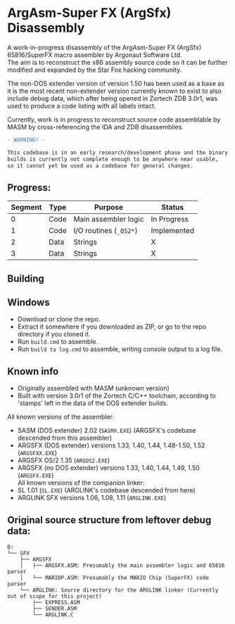# ArgAsm-Super FX (ArgSfx) Disassembly
A work-in-progress disassembly of the ArgAsm-Super FX (ArgSfx) 65816/SuperFX macro assembler by Argonaut Software Ltd.  
The aim is to reconstruct the x86 assembly source code so it can be further modified and expanded by the Star Fox hacking community.  

The non-DOS extender version of version 1.50 has been used as a base as it is the most recent non-extender version currently known to exist to also include debug data, which after being opened in Zortech ZDB 3.0r1, was used to produce a code listing with all labels intact.  

Currently, work is in progress to reconstruct source code assemblable by MASM by cross-referencing the IDA and ZDB disassemblies.

```diff
- WARNING! -

This codebase is in an early research/development phase and the binary this repository
builds is currently not complete enough to be anywhere near usable,
so it cannot yet be used as a codebase for general changes.
```

## Progress:

| Segment | Type | Purpose                   | Status      |
|---------|------|---------------------------|-------------|
| 0       | Code | Main assembler logic      | In Progress |
| 1       | Code | I/O routines (``_OS2*``)  | Implemented |
| 2       | Data | Strings                   | X           |
| 3       | Data | Strings                   | X           |

## Building

## Windows
- Download or clone the repo.  
- Extract it somewhere if you downloaded as ZIP, or go to the repo directory if you cloned it.  
- Run ``build.cmd`` to assemble.  
- Run ``build to log.cmd`` to assemble, writing console output to a log file.  

## Known info
- Originally assembled with MASM (unknown version)  
- Built with version 3.0r1 of the Zortech C/C++ toolchain, according to 'stamps' left in the data of the DOS extender builds.  

All known versions of the assembler:  
- SASM (DOS extender) 2.02 (``SASMX.EXE``) (ARGSFX's codebase descended from this assembler)  
- ARGSFX (DOS extender) versions 1.33, 1.40, 1.44, 1.48-1.50, 1.52 (``ARGSFXX.EXE``)  
- ARGSFX OS/2 1.35 (``ARGOS2.EXE``)  
- ARGSFX (no DOS extender) versions 1.33, 1.40, 1.44, 1.49, 1.50 (``ARGSFX.EXE``)  
All known versions of the companion linker:
- SL 1.01 (``SL.EXE``) (ARGLINK's codebase descended from here)  
- ARGLINK SFX versions 1.06, 1.08, 1.11 (``ARGLINK.EXE``)

## Original source structure from leftover debug data:
```
D:
└── SFX
    ├── ARGSFX
    │   ├── ARGSFX.ASM: Presumably the main assembler logic and 65816 parser
    │   └── MARIOP.ASM: Presumably the MARIO Chip (SuperFX) code parser
    └── ARGLINK: Source directory for the ARGLINK linker (Currently out of scope for this project)
        ├── EXPRESS.ASM
        ├── SENDER.ASM
        └── ARGLINK.C
```